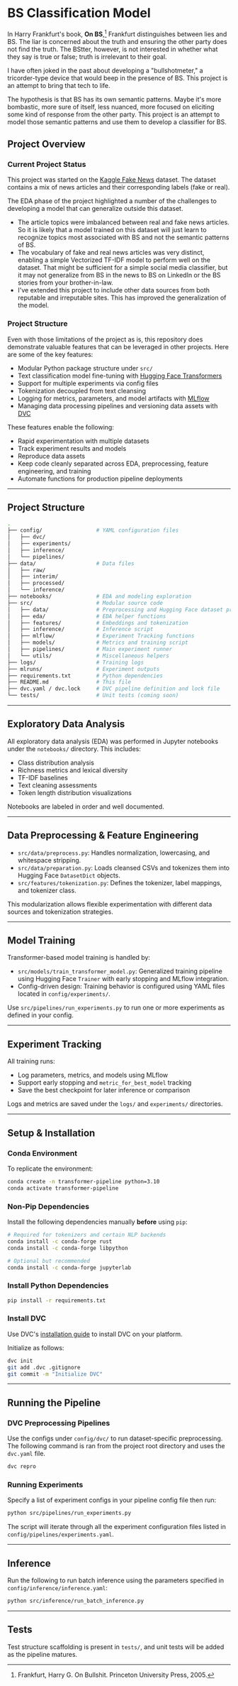 # BS Classification Model

In Harry Frankfurt's book, **On BS**,[^1] Frankfurt distinguishes between lies and BS.  The liar is concerned about the truth and ensuring the other party does not find the truth.  The BStter, however, is not interested in whether what they say is true or false; truth is irrelevant to their goal.  

I have often joked in the past about developing a "bullshotmeter," a tricorder-type device that would beep in the presence of BS.  This project is an attempt to bring that tech to life.  

The hypothesis is that BS has its own semantic patterns.  Maybe it's more bombastic, more sure of itself, less nuanced, more focused on eliciting some kind of response from the other party.  This project is an attempt to model those semantic patterns and use them to develop a classifier for BS.

## Project Overview

### Current Project Status

This project was started on the [Kaggle Fake News](https://www.kaggle.com/datasets/clmentbisaillon/fake-and-real-news-dataset/data) dataset.  The dataset contains a mix of news articles and their corresponding labels (fake or real). 

The EDA phase of the project highlighted a number of the challenges to developing a model that can generalize outside this dataset.
- The article topics were imbalanced between real and fake news articles.  So it is likely that a model trained on this dataset will just learn to recognize topics most associated with BS and not the semantic patterns of BS.
- The vocabulary of fake and real news articles was very distinct, enabling a simple Vectorized TF-IDF model to perform well on the dataset.  That might be sufficient for a simple social media classifier, but it may not generalize from BS in the news to BS on LinkedIn or the BS stories from your brother-in-law. 
- I've extended this project to include other data sources from both reputable and irreputable sites.  This has improved the generalization of the model. 

### Project Structure

Even with those limitations of the project as is, this repository does demonstrate valuable features that can be leveraged in other projects.  Here are some of the key features:

* Modular Python package structure under `src/`
* Text classification model fine-tuning with [Hugging Face Transformers](https://huggingface.co/docs/transformers/en/index)
* Support for multiple experiments via config files
* Tokenization decoupled from text cleansing
* Logging for metrics, parameters, and model artifacts with [MLflow](https://mlflow.org/)
* Managing data processing pipelines and versioning data assets with [DVC](https://dvc.org/)

These features enable the following:

* Rapid experimentation with multiple datasets
* Track experiment results and models 
* Reproduce data assets 
* Keep code cleanly separated across EDA, preprocessing, feature engineering, and training
* Automate functions for production pipeline deployments

---

## Project Structure

```bash
.
├── config/                 # YAML configuration files
│   ├── dvc/
│   ├── experiments/
│   ├── inference/
│   └── pipelines/
├── data/                   # Data files
│   ├── raw/
│   ├── interim/
│   ├── processed/
│   └── inference/
├── notebooks/              # EDA and modeling exploration
├── src/                    # Modular source code
│   ├── data/               # Preprocessing and Hugging Face dataset prep
│   ├── eda/                # EDA helper functions
│   ├── features/           # Embeddings and tokenization
│   ├── inference/          # Inference script
│   ├── mlflow/             # Experiment Tracking functions
│   ├── models/             # Metrics and training script
│   ├── pipelines/          # Main experiment runner
│   └── utils/              # Miscellaneous helpers
├── logs/                   # Training logs
├── mlruns/                 # Experiment outputs
├── requirements.txt        # Python dependencies
├── README.md               # This file
├── dvc.yaml / dvc.lock     # DVC pipeline definition and lock file
└── tests/                  # Unit tests (coming soon)
```

---

## Exploratory Data Analysis

All exploratory data analysis (EDA) was performed in Jupyter notebooks under the `notebooks/` directory. This includes:

* Class distribution analysis
* Richness metrics and lexical diversity
* TF-IDF baselines
* Text cleaning assessments
* Token length distribution visualizations

Notebooks are labeled in order and well documented.  

---

## Data Preprocessing & Feature Engineering

* `src/data/preprocess.py`: Handles normalization, lowercasing, and whitespace stripping.
* `src/data/preparation.py`: Loads cleansed CSVs and tokenizes them into Hugging Face `DatasetDict` objects.
* `src/features/tokenization.py`: Defines the tokenizer, label mappings, and tokenizer class.

This modularization allows flexible experimentation with different data sources and tokenization strategies.

---

## Model Training

Transformer-based model training is handled by:

* `src/models/train_transformer_model.py`: Generalized training pipeline using Hugging Face `Trainer` with early stopping and MLflow integration.
* Config-driven design: Training behavior is configured using YAML files located in `config/experiments/`.

Use `src/pipelines/run_experiments.py` to run one or more experiments as defined in your config.

---

## Experiment Tracking

All training runs:

* Log parameters, metrics, and models using MLflow
* Support early stopping and `metric_for_best_model` tracking
* Save the best checkpoint for later inference or comparison

Logs and metrics are saved under the `logs/` and `experiments/` directories.

---

## Setup & Installation

### Conda Environment

To replicate the environment:

```bash
conda create -n transformer-pipeline python=3.10
conda activate transformer-pipeline
```

### Non-Pip Dependencies

Install the following dependencies manually **before** using `pip`:

```bash
# Required for tokenizers and certain NLP backends
conda install -c conda-forge rust
conda install -c conda-forge libpython

# Optional but recommended
conda install -c conda-forge jupyterlab
```

### Install Python Dependencies

```bash
pip install -r requirements.txt
```

### Install DVC

Use DVC's [installation guide](https://dvc.org/doc/install) to install DVC on your platform.

Initialize as follows:
```bash
dvc init
git add .dvc .gitignore
git commit -m "Initialize DVC"
```

---

## Running the Pipeline

### DVC Preprocessing Pipelines

Use the configs under `config/dvc/` to run dataset-specific preprocessing.  The following command is ran from the project root directory and uses the `dvc.yaml` file.

```bash
dvc repro
```

### Running Experiments

Specify a list of experiment configs in your pipeline config file then run:

```bash
python src/pipelines/run_experiments.py 
```

The script will iterate through all the experiment configuration files listed in `config/pipelines/experiments.yaml`.

---

## Inference

Run the following to run batch inference using the parameters specified in `config/inference/inference.yaml`:

```bash
python src/inference/run_batch_inference.py
```

---

## Tests

Test structure scaffolding is present in `tests/`, and unit tests will be added as the pipeline matures.

[^1]: Frankfurt, Harry G. On Bullshit. Princeton University Press, 2005.